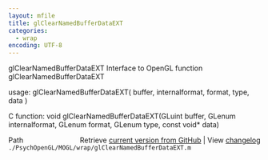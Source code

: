 ```yaml
---
layout: mfile
title: glClearNamedBufferDataEXT
categories:
  - wrap
encoding: UTF-8
---
```


glClearNamedBufferDataEXT  Interface to OpenGL function glClearNamedBufferDataEXT

usage:  glClearNamedBufferDataEXT( buffer, internalformat, format, type, data )

C function:  void glClearNamedBufferDataEXT(GLuint buffer, GLenum internalformat, GLenum format, GLenum type, const void\* data)


<div class="code_header" style="text-align:right;">
  <span style="float:left;">Path&nbsp;&nbsp;</span> <span class="counter">Retrieve <a href=
  "https://raw.github.com/Psychtoolbox-3/Psychtoolbox-3/beta/./PsychOpenGL/MOGL/wrap/glClearNamedBufferDataEXT.m">current version from GitHub</a> | View <a href=
  "https://github.com/Psychtoolbox-3/Psychtoolbox-3/commits/beta/./PsychOpenGL/MOGL/wrap/glClearNamedBufferDataEXT.m">changelog</a></span>
</div>
<div class="code">
  <code>./PsychOpenGL/MOGL/wrap/glClearNamedBufferDataEXT.m</code>
</div>
